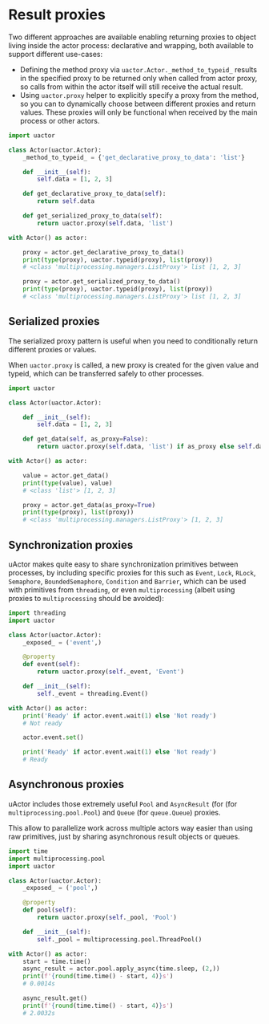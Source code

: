 # Result proxies

Two different approaches are available enabling returning proxies to object
living inside the actor process: declarative and wrapping, both available to
support different use-cases:

* Defining the method proxy via `uactor.Actor._method_to_typeid_` results in
  the specified proxy to be returned only when called from actor proxy, so
  calls from within the actor itself will still receive the actual result.
* Using `uactor.proxy` helper to explicitly specify a proxy from the method,
  so you can to dynamically choose between different proxies and return values.
  These proxies will only be functional when received by the main process or
  other actors.

```python
import uactor

class Actor(uactor.Actor):
    _method_to_typeid_ = {'get_declarative_proxy_to_data': 'list'}

    def __init__(self):
        self.data = [1, 2, 3]

    def get_declarative_proxy_to_data(self):
        return self.data

    def get_serialized_proxy_to_data(self):
        return uactor.proxy(self.data, 'list')

with Actor() as actor:

    proxy = actor.get_declarative_proxy_to_data()
    print(type(proxy), uactor.typeid(proxy), list(proxy))
    # <class 'multiprocessing.managers.ListProxy'> list [1, 2, 3]

    proxy = actor.get_serialized_proxy_to_data()
    print(type(proxy), uactor.typeid(proxy), list(proxy))
    # <class 'multiprocessing.managers.ListProxy'> list [1, 2, 3]
```

## Serialized proxies

The serialized proxy pattern is useful when you need to conditionally return
different proxies or values.

When `uactor.proxy` is called, a new proxy is created for the given value
and typeid, which can be transferred safely to other processes.

```python
import uactor

class Actor(uactor.Actor):

    def __init__(self):
        self.data = [1, 2, 3]

    def get_data(self, as_proxy=False):
        return uactor.proxy(self.data, 'list') if as_proxy else self.data

with Actor() as actor:

    value = actor.get_data()
    print(type(value), value)
    # <class 'list'> [1, 2, 3]

    proxy = actor.get_data(as_proxy=True)
    print(type(proxy), list(proxy))
    # <class 'multiprocessing.managers.ListProxy'> [1, 2, 3]
```

## Synchronization proxies

uActor makes quite easy to share synchronization primitives between processes,
by including specific proxies for this such as `Event`, `Lock`, `RLock`,
`Semaphore`, `BoundedSemaphore`, `Condition` and `Barrier`, which can be
used with primitives from `threading`, or even `multiprocessing` (albeit
using proxies to `multiprocessing` should be avoided):

```python
import threading
import uactor

class Actor(uactor.Actor):
    _exposed_ = ('event',)

    @property
    def event(self):
        return uactor.proxy(self._event, 'Event')

    def __init__(self):
        self._event = threading.Event()

with Actor() as actor:
    print('Ready' if actor.event.wait(1) else 'Not ready')
    # Not ready

    actor.event.set()

    print('Ready' if actor.event.wait(1) else 'Not ready')
    # Ready
```

## Asynchronous proxies

uActor includes those extremely useful `Pool` and `AsyncResult` (for
(for `multiprocessing.pool.Pool`) and `Queue` (for `queue.Queue`) proxies.

This allow to parallelize work across multiple actors way easier than using
raw primitives, just by sharing asynchronous result objects or queues.

```python
import time
import multiprocessing.pool
import uactor

class Actor(uactor.Actor):
    _exposed_ = ('pool',)

    @property
    def pool(self):
        return uactor.proxy(self._pool, 'Pool')

    def __init__(self):
        self._pool = multiprocessing.pool.ThreadPool()

with Actor() as actor:
    start = time.time()
    async_result = actor.pool.apply_async(time.sleep, (2,))
    print(f'{round(time.time() - start, 4)}s')
    # 0.0014s

    async_result.get()
    print(f'{round(time.time() - start, 4)}s')
    # 2.0032s
```
